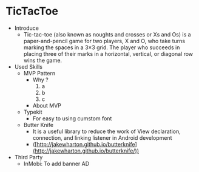 # TicTacToe
* Introduce
  * Tic-tac-toe (also known as noughts and crosses or Xs and Os) is a paper-and-pencil game for two players, 
  X and O, who take turns marking the spaces in a 3×3 grid. The player who succeeds in placing three of their 
  marks in a horizontal, vertical, or diagonal row wins the game.
* Used Skills
  * MVP Pattern
    * Why ?
      1. a
      2. b
      3. c
    * About MVP
  * Typekit
    * For easy to using cumstom font
  * Butter Knife
    * It is a useful library to reduce the work of View declaration, connection, and linking listener in Android development
    * ([http://jakewharton.github.io/butterknife](http://jakewharton.github.io/butterknife/))
* Third Party
  * InMobi: To add banner AD
   
